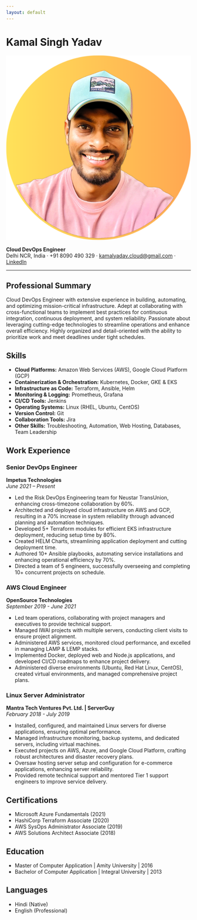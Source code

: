 ```yaml
---
layout: default
---
```


# Kamal Singh Yadav
![Kamal Singh Yadav](/assets/img/kamal_yadav.png)

**Cloud DevOps Engineer**  
Delhi NCR, India · +91 8090 490 329 · kamalyadav.cloud@gmail.com · [LinkedIn](https://www.linkedin.com/in/kamalyadavcloud)

---

## Professional Summary
Cloud DevOps Engineer with extensive experience in building, automating, and optimizing mission-critical infrastructure. Adept at collaborating with cross-functional teams to implement best practices for continuous integration, continuous deployment, and system reliability. Passionate about leveraging cutting-edge technologies to streamline operations and enhance overall efficiency. Highly organized and detail-oriented with the ability to prioritize work and meet deadlines under tight schedules.

## Skills
- **Cloud Platforms:** Amazon Web Services (AWS), Google Cloud Platform (GCP)
- **Containerization & Orchestration:** Kubernetes, Docker, GKE & EKS
- **Infrastructure as Code:** Terraform, Ansible, Helm
- **Monitoring & Logging:** Prometheus, Grafana
- **CI/CD Tools:** Jenkins
- **Operating Systems:** Linux (RHEL, Ubuntu, CentOS)
- **Version Control:** Git
- **Collaboration Tools:** Jira
- **Other Skills:** Troubleshooting, Automation, Web Hosting, Databases, Team Leadership

## Work Experience

### Senior DevOps Engineer
**Impetus Technologies**  
*June 2021 – Present*
- Led the Risk DevOps Engineering team for Neustar TransUnion, enhancing cross-timezone collaboration by 60%.
- Architected and deployed cloud infrastructure on AWS and GCP, resulting in a 70% increase in system reliability through advanced planning and automation techniques.
- Developed 5+ Terraform modules for efficient EKS infrastructure deployment, reducing setup time by 80%.
- Created HELM Charts, streamlining application deployment and cutting deployment time.
- Authored 10+ Ansible playbooks, automating service installations and enhancing operational efficiency by 70%.
- Directed a team of 5 engineers, successfully overseeing and completing 10+ concurrent projects on schedule.

### AWS Cloud Engineer
**OpenSource Technologies**  
*September 2019 - June 2021*
- Led team operations, collaborating with project managers and executives to provide technical support.
- Managed IWAI projects with multiple servers, conducting client visits to ensure project alignment.
- Administered AWS services, monitored cloud performance, and excelled in managing LAMP & LEMP stacks.
- Implemented Docker, deployed web and Node.js applications, and developed CI/CD roadmaps to enhance project delivery.
- Administered diverse environments (Ubuntu, Red Hat Linux, CentOS), created virtual environments, and managed comprehensive project plans.

### Linux Server Administrator
**Mantra Tech Ventures Pvt. Ltd. | ServerGuy**  
*February 2018 - July 2019*
- Installed, configured, and maintained Linux servers for diverse applications, ensuring optimal performance.
- Managed infrastructure monitoring, backup systems, and dedicated servers, including virtual machines.
- Executed projects on AWS, Azure, and Google Cloud Platform, crafting robust architectures and disaster recovery plans.
- Oversaw hosting server setup and configuration for e-commerce applications, enhancing server reliability.
- Provided remote technical support and mentored Tier 1 support engineers to improve service delivery.

## Certifications
- Microsoft Azure Fundamentals (2021)
- HashiCorp Terraform Associate (2020)
- AWS SysOps Administrator Associate (2019)
- AWS Solutions Architect Associate (2018)

## Education
- Master of Computer Application | Amity University | 2016
- Bachelor of Computer Application | Integral University | 2013

## Languages
- Hindi (Native)
- English (Professional)
